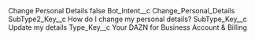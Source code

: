 <?xml version="1.0" encoding="UTF-8"?>
<CustomMetadata xmlns="http://soap.sforce.com/2006/04/metadata" xmlns:xsi="http://www.w3.org/2001/XMLSchema-instance" xmlns:xsd="http://www.w3.org/2001/XMLSchema">
    <label>Change Personal Details</label>
    <protected>false</protected>
    <values>
        <field>Bot_Intent__c</field>
        <value xsi:type="xsd:string">Change_Personal_Details</value>
    </values>
    <values>
        <field>SubType2_Key__c</field>
        <value xsi:type="xsd:string">How do I change my personal details?</value>
    </values>
    <values>
        <field>SubType_Key__c</field>
        <value xsi:type="xsd:string">Update my details</value>
    </values>
    <values>
        <field>Type_Key__c</field>
        <value xsi:type="xsd:string">Your DAZN for Business Account &amp; Billing</value>
    </values>
</CustomMetadata>
